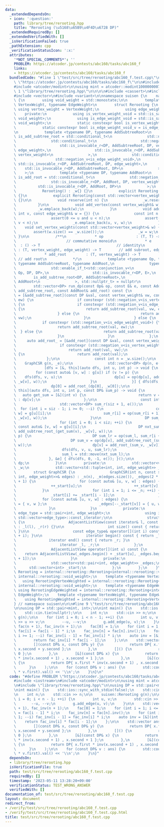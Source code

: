 ```yaml
---
data:
  _extendedDependsOn:
  - icon: ':question:'
    path: library/tree/rerooting.hpp
    title: "Rerooting (\u5168\u65B9\u4F4D\u6728 DP)"
  _extendedRequiredBy: []
  _extendedVerifiedWith: []
  _isVerificationFailed: true
  _pathExtension: cpp
  _verificationStatusIcon: ':x:'
  attributes:
    '*NOT_SPECIAL_COMMENTS*': ''
    PROBLEM: https://atcoder.jp/contests/abc160/tasks/abc160_f
    links:
    - https://atcoder.jp/contests/abc160/tasks/abc160_f
  bundledCode: "#line 1 \"test/src/tree/rerooting/abc160_f.test.cpp\"\n#define PROBLEM\
    \ \"https://atcoder.jp/contests/abc160/tasks/abc160_f\"\n\n#include <iostream>\n\
    #include <atcoder/modint>\n\nusing mint = atcoder::modint1000000007;\n\n#line\
    \ 1 \"library/tree/rerooting.hpp\"\n\n\n\n#include <cassert>\n#include <tuple>\n\
    #include <vector>\n#include <variant>\n\nnamespace suisen {\n    namespace internal::rerooting\
    \ {\n        using void_weight = std::monostate;\n\n        template <typename\
    \ VertexWeight, typename EdgeWeight>\n        struct Rerooting {\n           \
    \ using vertex_weight = VertexWeight;\n            using edge_weight = EdgeWeight;\n\
    \    private:\n            using is_vertex_weight_void = std::is_same<vertex_weight,\
    \ void_weight>;\n            using is_edge_weight_void = std::is_same<edge_weight,\
    \ void_weight>;\n            static constexpr bool is_vertex_weight_void_v = is_vertex_weight_void::value;\n\
    \            static constexpr bool is_edge_weight_void_v = is_edge_weight_void::value;\n\
    \n            template <typename DP, typename AddSubtreeRoot>\n            using\
    \ is_add_subtree_root = std::conditional_t<\n                std::negation_v<is_vertex_weight_void>,\n\
    \                std::conditional_t<\n                    std::negation_v<is_edge_weight_void>,\n\
    \                    std::is_invocable_r<DP, AddSubtreeRoot, DP, vertex_weight,\
    \ edge_weight>,\n                    std::is_invocable_r<DP, AddSubtreeRoot, DP,\
    \ vertex_weight>\n                >,\n                std::conditional_t<\n  \
    \                  std::negation_v<is_edge_weight_void>,\n                   \
    \ std::is_invocable_r<DP, AddSubtreeRoot, DP, edge_weight>,\n                \
    \    std::is_invocable_r<DP, AddSubtreeRoot, DP>\n                >\n        \
    \    >;\n            template <typename DP, typename AddRoot>\n            using\
    \ is_add_root = std::conditional_t<\n                std::negation_v<is_vertex_weight_void>,\n\
    \                std::is_invocable_r<DP, AddRoot, DP, vertex_weight>,\n      \
    \          std::is_invocable_r<DP, AddRoot, DP>\n            >;\n    public:\n\
    \            Rerooting() : _w{} {}\n            explicit Rerooting(int n) : _w(n)\
    \ {}\n            explicit Rerooting(const std::vector<vertex_weight>& w) : _w(w)\
    \ {}\n\n            void reserve(int n) {\n                _w.reserve(n);\n  \
    \          }\n\n            void add_vertex(const vertex_weight& w) {\n      \
    \          _w.emplace_back(w);\n            }\n            void add_edge(int u,\
    \ int v, const edge_weight& w = {}) {\n                const int n = _w.size();\n\
    \                assert(0 <= u and u < n);\n                assert(0 <= v and\
    \ v < n);\n                _e.emplace_back(u, v, w);\n            }\n        \
    \    void set_vertex_weights(const std::vector<vertex_weight>& w) {\n        \
    \        assert(w.size() == _w.size());\n                _w = w;\n           \
    \ }\n\n            /**\n             * op               : (T, T) -> T        \
    \                       // commutative monoid\n             * e              \
    \  : () -> T                                   // identity\n             * add_subtree_root\
    \ : (T, vertex_weight, edge_weight) -> T        // add subroot, edge to parent\n\
    \             * add_root         : (T, vertex_weight) -> T                   \
    \ // add root\n            */\n            template <typename Op, typename E,\
    \ typename AddSubtreeRoot, typename AddRoot,\n                typename DP = std::decay_t<std::invoke_result_t<E>>,\n\
    \                std::enable_if_t<std::conjunction_v<\n                    std::is_invocable_r<DP,\
    \ Op, DP, DP>,\n                    std::is_invocable_r<DP, E>,\n            \
    \        is_add_subtree_root<DP, AddSubtreeRoot>,\n                    is_add_root<DP,\
    \ AddRoot>\n                >, std::nullptr_t> = nullptr\n            >\n    \
    \        std::vector<DP> run_dp(const Op& op, const E& e, const AddSubtreeRoot&\
    \ add_subtree_root, const AddRoot& add_root) const {\n                auto add_subtree_root_\
    \ = [&add_subtree_root](const DP &val, const vertex_weight& vw, const edge_weight&\
    \ ew) {\n                    if constexpr (std::negation_v<is_vertex_weight_void>)\
    \ {\n                        if constexpr (std::negation_v<is_edge_weight_void>)\
    \ {\n                            return add_subtree_root(val, vw, ew);\n     \
    \                   } else {\n                            return add_subtree_root(val,\
    \ vw);\n                        }\n                    } else {\n            \
    \            if constexpr (std::negation_v<is_edge_weight_void>) {\n         \
    \                   return add_subtree_root(val, ew);\n                      \
    \  } else {\n                            return add_subtree_root(val);\n     \
    \                   }\n                    }\n                };\n           \
    \     auto add_root_ = [&add_root](const DP &val, const vertex_weight& vw) {\n\
    \                    if constexpr (std::negation_v<is_vertex_weight_void>) {\n\
    \                        return add_root(val, vw);\n                    } else\
    \ {\n                        return add_root(val);\n                    }\n  \
    \              };\n\n                const int n = _w.size();\n\n            \
    \    GraphCSR g(n, _e);\n\n                std::vector<DP> dp(n, e());\n\n   \
    \             [dfs = [&, this](auto dfs, int u, int p) -> void {\n           \
    \         for (const auto& [v, w] : g[u]) if (v != p) {\n                    \
    \    dfs(dfs, v, u);\n                        dp[u] = op(dp[u], add_subtree_root_(dp[v],\
    \ _w[v], w));\n                    }\n                }] { dfs(dfs, 0, -1); }();\n\
    \                dp[0] = add_root_(dp[0], _w[0]);\n\n                [dfs = [&,\
    \ this](auto dfs, int u, int p, const DP& sum_p) -> void {\n                 \
    \   auto get_sum = [&](int v) {\n                        return v == p ? sum_p\
    \ : dp[v];\n                    };\n\n                    const int siz = g[u].size();\n\
    \                    std::vector<DP> sum_r(siz + 1, e());\n                  \
    \  for (int i = siz - 1; i >= 0; --i) {\n                        const auto& [v,\
    \ w] = g[u][i];\n                        sum_r[i] = op(sum_r[i + 1], add_subtree_root_(get_sum(v),\
    \ _w[v], w));\n                    }\n\n                    DP sum_l = e();\n\
    \                    for (int i = 0; i < siz; ++i) {\n                       \
    \ const auto& [v, w] = g[u][i];\n                        DP nxt_sum_l = op(sum_l,\
    \ add_subtree_root_(get_sum(v), _w[v], w));\n                        if (v !=\
    \ p) {\n                            DP sum_lr = op(sum_l, sum_r[i + 1]);\n   \
    \                         DP sum_v = op(dp[v], add_subtree_root_(sum_lr, _w[u],\
    \ w));\n                            dp[v] = add_root_(sum_v, _w[v]);\n       \
    \                     dfs(dfs, v, u, sum_lr);\n                        }\n   \
    \                     sum_l = std::move(nxt_sum_l);\n                    }\n \
    \               }, &e] { dfs(dfs, 0, -1, e()); }();\n\n                return\
    \ dp;\n            }\n\n        private:\n            std::vector<vertex_weight>\
    \ _w;\n            std::vector<std::tuple<int, int, edge_weight>> _e;\n\n    \
    \        struct GraphCSR {\n                GraphCSR(int n, const std::vector<std::tuple<int,\
    \ int, edge_weight>>& edges) : _n(n), _m(edges.size()), _edges(2 * _m), _start(_n\
    \ + 1) {\n                    for (const auto& [u, v, w] : edges) {\n        \
    \                ++_start[u];\n                        ++_start[v];\n        \
    \            }\n                    for (int i = 1; i <= _n; ++i) {\n        \
    \                _start[i] += _start[i - 1];\n                    }\n        \
    \            for (const auto& [u, v, w] : edges) {\n                        _edges[--_start[u]]\
    \ = { v, w };\n                        _edges[--_start[v]] = { u, w };\n     \
    \               }\n                }\n            private:\n                using\
    \ edge_type = std::pair<int, edge_weight>;\n                using iterator = typename\
    \ std::vector<edge_type>::const_iterator;\n\n                struct AdjacentListView\
    \ {\n                    AdjacentListView(const iterator& l, const iterator& r)\
    \ : _l(l), _r(r) {}\n\n                    int size() const { return _r - _l;\
    \ }\n\n                    const edge_type& operator[](int i) const { return *(_l\
    \ + i); }\n\n                    iterator begin() const { return _l; }\n     \
    \               iterator end() const { return _r; }\n                private:\n\
    \                    iterator _l, _r;\n                };\n            public:\n\
    \                AdjacentListView operator[](int u) const {\n                \
    \    return AdjacentListView(_edges.begin() + _start[u], _edges.begin() + _start[u\
    \ + 1]);\n                }\n            private:\n                int _n, _m;\n\
    \                std::vector<std::pair<int, edge_weight>> _edges;\n          \
    \      std::vector<int> _start;\n            };\n        };\n    }\n    using\
    \ Rerooting = internal::rerooting::Rerooting<internal::rerooting::void_weight,\
    \ internal::rerooting::void_weight>;\n    template <typename VertexWeight>\n \
    \   using RerootingVertexWeighted = internal::rerooting::Rerooting<VertexWeight,\
    \ internal::rerooting::void_weight>;\n    template <typename EdgeWeight>\n   \
    \ using RerootingEdgeWeighted = internal::rerooting::Rerooting<internal::rerooting::void_weight,\
    \ EdgeWeight>;\n    template <typename VertexWeight, typename EdgeWeighted>\n\
    \    using RerootingWeighted = internal::rerooting::Rerooting<VertexWeight, EdgeWeighted>;\n\
    } // namsepace suisen\n\n\n#line 9 \"test/src/tree/rerooting/abc160_f.test.cpp\"\
    \n\nusing DP = std::pair<mint, int>;\n\nint main() {\n    std::ios::sync_with_stdio(false);\n\
    \    std::cin.tie(nullptr);\n\n    int n;\n    std::cin >> n;\n\n    suisen::Rerooting\
    \ g(n);\n\n    for (int i = 0; i < n - 1; ++i) {\n        int u, v;\n        std::cin\
    \ >> u >> v;\n        --u, --v;\n        g.add_edge(u, v);\n    }\n\n    std::vector<mint>\
    \ fac(n + 1), fac_inv(n + 1);\n    fac[0] = 1;\n    for (int i = 1; i <= n; ++i)\
    \ fac[i] = fac[i - 1] * i;\n    fac_inv[n] = fac[n].inv();\n    for (int i = n;\
    \ i >= 1; --i) fac_inv[i - 1] = fac_inv[i] * i;\n    auto inv = [&](int i) {\n\
    \        return fac_inv[i] * fac[i - 1];\n    };\n\n    std::vector ans = g.run_dp(\n\
    \        [](const DP& x, const DP& y) {\n            return DP{ x.first * y.first,\
    \ x.second + y.second };\n        },\n        []() {\n            return DP{ 1,\
    \ 0 };\n        },\n        [&](const DP& x) {\n            return DP{ x.first\
    \ * inv(x.second + 1) , x.second + 1 };\n        },\n        [&](const DP& x)\
    \ {\n            return DP{ x.first * inv(x.second + 1) , x.second + 1 };\n  \
    \      }\n    );\n\n    for (const DP& v : ans) {\n        std::cout << (fac[n]\
    \ * v.first).val() << '\\n';\n    }\n}\n"
  code: "#define PROBLEM \"https://atcoder.jp/contests/abc160/tasks/abc160_f\"\n\n\
    #include <iostream>\n#include <atcoder/modint>\n\nusing mint = atcoder::modint1000000007;\n\
    \n#include \"library/tree/rerooting.hpp\"\n\nusing DP = std::pair<mint, int>;\n\
    \nint main() {\n    std::ios::sync_with_stdio(false);\n    std::cin.tie(nullptr);\n\
    \n    int n;\n    std::cin >> n;\n\n    suisen::Rerooting g(n);\n\n    for (int\
    \ i = 0; i < n - 1; ++i) {\n        int u, v;\n        std::cin >> u >> v;\n \
    \       --u, --v;\n        g.add_edge(u, v);\n    }\n\n    std::vector<mint> fac(n\
    \ + 1), fac_inv(n + 1);\n    fac[0] = 1;\n    for (int i = 1; i <= n; ++i) fac[i]\
    \ = fac[i - 1] * i;\n    fac_inv[n] = fac[n].inv();\n    for (int i = n; i >=\
    \ 1; --i) fac_inv[i - 1] = fac_inv[i] * i;\n    auto inv = [&](int i) {\n    \
    \    return fac_inv[i] * fac[i - 1];\n    };\n\n    std::vector ans = g.run_dp(\n\
    \        [](const DP& x, const DP& y) {\n            return DP{ x.first * y.first,\
    \ x.second + y.second };\n        },\n        []() {\n            return DP{ 1,\
    \ 0 };\n        },\n        [&](const DP& x) {\n            return DP{ x.first\
    \ * inv(x.second + 1) , x.second + 1 };\n        },\n        [&](const DP& x)\
    \ {\n            return DP{ x.first * inv(x.second + 1) , x.second + 1 };\n  \
    \      }\n    );\n\n    for (const DP& v : ans) {\n        std::cout << (fac[n]\
    \ * v.first).val() << '\\n';\n    }\n}"
  dependsOn:
  - library/tree/rerooting.hpp
  isVerificationFile: true
  path: test/src/tree/rerooting/abc160_f.test.cpp
  requiredBy: []
  timestamp: '2023-05-11 13:28:20+09:00'
  verificationStatus: TEST_WRONG_ANSWER
  verifiedWith: []
documentation_of: test/src/tree/rerooting/abc160_f.test.cpp
layout: document
redirect_from:
- /verify/test/src/tree/rerooting/abc160_f.test.cpp
- /verify/test/src/tree/rerooting/abc160_f.test.cpp.html
title: test/src/tree/rerooting/abc160_f.test.cpp
---
```

